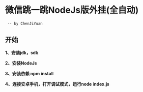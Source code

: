 # 微信跳一跳NodeJs版外挂(全自动)
` -- by ChenJiYuan`
## 开始

**1、安装jdk，sdk**

**2、安装NodeJs**

**3、安装依赖 npm install**

**4、连接安卓手机，打开调试模式，运行node index.js**
